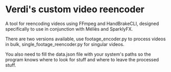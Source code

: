 # Verdi's custom video reencoder

A tool for reencoding videos using FFmpeg and HandBrakeCLI, designed specifically to use in conjunction with Méliès and SparklyFX.

There are two versions available, use footage_encoder.py to process videos in bulk, single_footage_reencoder.py for singular videos.

You also need to fill the data.json file with your system's paths so the program knows where to look for stuff and where to leave the processed stuff.
